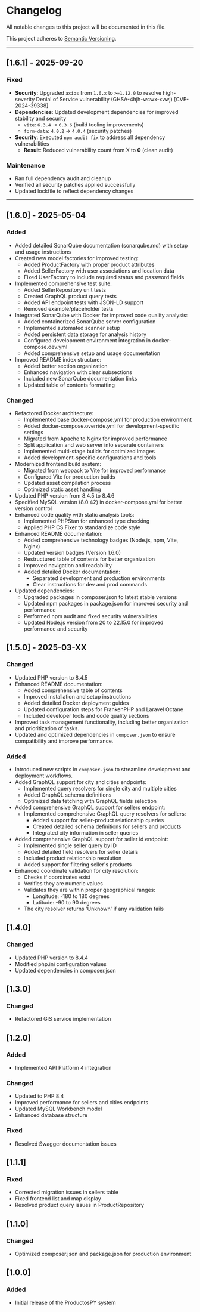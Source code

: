 # Changelog

All notable changes to this project will be documented in this file.

This project adheres to [Semantic Versioning](https://semver.org/spec/v2.0.0.html).

---

## [1.6.1] - 2025-09-20

### Fixed

-   **Security**: Upgraded `axios` from `1.6.x` to `>=1.12.0` to resolve high-severity Denial of Service vulnerability (GHSA-4hjh-wcwx-xvwj) [CVE-2024-39338]
-   **Dependencies**: Updated development dependencies for improved stability and security
    -   `vite`: `6.3.4` → `6.3.6` (build tooling improvements)
    -   `form-data`: `4.0.2` → `4.0.4` (security patches)
-   **Security**: Executed `npm audit fix` to address all dependency vulnerabilities
    -   **Result**: Reduced vulnerability count from X to **0** (clean audit)

### Maintenance

-   Ran full dependency audit and cleanup
-   Verified all security patches applied successfully
-   Updated lockfile to reflect dependency changes

---

## [1.6.0] - 2025-05-04

### Added

-   Added detailed SonarQube documentation (sonarqube.md) with setup and usage instructions
-   Created new model factories for improved testing:
    -   Added ProductFactory with proper product attributes
    -   Added SellerFactory with user associations and location data
    -   Fixed UserFactory to include required status and password fields
-   Implemented comprehensive test suite:
    -   Added SellerRepository unit tests
    -   Created GraphQL product query tests
    -   Added API endpoint tests with JSON-LD support
    -   Removed example/placeholder tests
-   Integrated SonarQube with Docker for improved code quality analysis:
    -   Added containerized SonarQube server configuration
    -   Implemented automated scanner setup
    -   Added persistent data storage for analysis history
    -   Configured development environment integration in docker-compose.dev.yml
    -   Added comprehensive setup and usage documentation
-   Improved README index structure:
    -   Added better section organization
    -   Enhanced navigation with clear subsections
    -   Included new SonarQube documentation links
    -   Updated table of contents formatting

### Changed

-   Refactored Docker architecture:
    -   Implemented base docker-compose.yml for production environment
    -   Added docker-compose.override.yml for development-specific settings
    -   Migrated from Apache to Nginx for improved performance
    -   Split application and web server into separate containers
    -   Implemented multi-stage builds for optimized images
    -   Added development-specific configurations and tools
-   Modernized frontend build system:
    -   Migrated from webpack to Vite for improved performance
    -   Configured Vite for production builds
    -   Updated asset compilation process
    -   Optimized static asset handling
-   Updated PHP version from 8.4.5 to 8.4.6
-   Specified MySQL version (8.0.42) in docker-compose.yml for better version control
-   Enhanced code quality with static analysis tools:
    -   Implemented PHPStan for enhanced type checking
    -   Applied PHP CS Fixer to standardize code style
-   Enhanced README documentation:
    -   Added comprehensive technology badges (Node.js, npm, Vite, Nginx)
    -   Updated version badges (Version 1.6.0)
    -   Restructured table of contents for better organization
    -   Improved navigation and readability
    -   Added detailed Docker documentation:
        -   Separated development and production environments
        -   Clear instructions for dev and prod commands
-   Updated dependencies:
    -   Upgraded packages in composer.json to latest stable versions
    -   Updated npm packages in package.json for improved security and performance
    -   Performed npm audit and fixed security vulnerabilities
    -   Updated Node.js version from 20 to 22.15.0 for improved performance and security

## [1.5.0] - 2025-03-XX

### Changed

-   Updated PHP version to 8.4.5
-   Enhanced README documentation:
    -   Added comprehensive table of contents
    -   Improved installation and setup instructions
    -   Added detailed Docker deployment guides
    -   Updated configuration steps for FrankenPHP and Laravel Octane
    -   Included developer tools and code quality sections
-   Improved task management functionality, including better organization and prioritization of tasks.
-   Updated and optimized dependencies in `composer.json` to ensure compatibility and improve performance.

### Added

-   Introduced new scripts in `composer.json` to streamline development and deployment workflows.
-   Added GraphQL support for city and cities endpoints:
    -   Implemented query resolvers for single city and multiple cities
    -   Added GraphQL schema definitions
    -   Optimized data fetching with GraphQL fields selection
-   Added comprehensive GraphQL support for sellers endpoint:
    -   Implemented comprehensive GraphQL query resolvers for sellers:
        -   Added support for seller-product relationship queries
        -   Created detailed schema definitions for sellers and products
        -   Integrated city information in seller queries
-   Added comprehensive GraphQL support for seller id endpoint:
    -   Implemented single seller query by ID
    -   Added detailed field resolvers for seller details
    -   Included product relationship resolution
    -   Added support for filtering seller's products
-   Enhanced coordinate validation for city resolution:
    -   Checks if coordinates exist
    -   Verifies they are numeric values
    -   Validates they are within proper geographical ranges:
        -   Longitude: -180 to 180 degrees
        -   Latitude: -90 to 90 degrees
    -   The city resolver returns 'Unknown' if any validation fails

## [1.4.0]

### Changed

-   Updated PHP version to 8.4.4
-   Modified php.ini configuration values
-   Updated dependencies in composer.json

## [1.3.0]

### Changed

-   Refactored GIS service implementation

## [1.2.0]

### Added

-   Implemented API Platform 4 integration

### Changed

-   Updated to PHP 8.4
-   Improved performance for sellers and cities endpoints
-   Updated MySQL Workbench model
-   Enhanced database structure

### Fixed

-   Resolved Swagger documentation issues

## [1.1.1]

### Fixed

-   Corrected migration issues in sellers table
-   Fixed frontend list and map display
-   Resolved product query issues in ProductRepository

## [1.1.0]

### Changed

-   Optimized composer.json and package.json for production environment

## [1.0.0]

### Added

-   Initial release of the ProductosPY system
